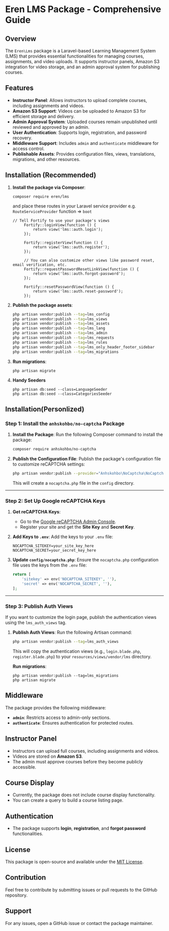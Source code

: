 # Eren LMS Package - Comprehensive Guide

## Overview

The `Eren\Lms` package is a Laravel-based Learning Management System (LMS) that provides essential functionalities for managing courses, assignments, and video uploads. It supports instructor panels, Amazon S3 integration for video storage, and an admin approval system for publishing courses.

## Features

- **Instructor Panel**: Allows instructors to upload complete courses, including assignments and videos.
- **Amazon S3 Support**: Videos can be uploaded to Amazon S3 for efficient storage and delivery.
- **Admin Approval System**: Uploaded courses remain unpublished until reviewed and approved by an admin.
- **User Authentication**: Supports login, registration, and password recovery.
- **Middleware Support**: Includes `admin` and `authenticate` middleware for access control.
- **Publishable Assets**: Provides configuration files, views, translations, migrations, and other resources.

## Installation (Recommended)

1. **Install the package via Composer**:

   ```
   composer require eren/lms
   ```
   and place these routes in your Laravel service provider e.g. ```RouteServiceProvider``` function => ```boot```
   ```
   // Tell Fortify to use your package's views
        Fortify::loginView(function () {
            return view('lms::auth.login');
        });

        Fortify::registerView(function () {
            return view('lms::auth.register');
        });

        // You can also customize other views like password reset, email verification, etc.
        Fortify::requestPasswordResetLinkView(function () {
            return view('lms::auth.forgot-password');
        });

        Fortify::resetPasswordView(function () {
            return view('lms::auth.reset-password');
        });
      ```
2. **Publish the package assets**:
   ```sh
   php artisan vendor:publish --tag=lms_config
   php artisan vendor:publish --tag=lms_views
   php artisan vendor:publish --tag=lms_assets
   php artisan vendor:publish --tag=lms_lang
   php artisan vendor:publish --tag=lms_admin
   php artisan vendor:publish --tag=lms_requests
   php artisan vendor:publish --tag=lms_rules
   php artisan vendor:publish --tag=lms_only_header_footer_sidebar
   php artisan vendor:publish --tag=lms_migrations
   ```
3. **Run migrations**:

   ```
   php artisan migrate
   ```

4. **Handy Seeders**
   ```
   php artisan db:seed --class=LanguageSeeder
   php artisan db:seed --class=CategoriesSeeder
   ```

## Installation(Personlized)

### **Step 1: Install the `anhskohbo/no-captcha` Package**

1. **Install the Package**:
   Run the following Composer command to install the package:

   ```bash
   composer require anhskohbo/no-captcha
   ```

2. **Publish the Configuration File**:
   Publish the package's configuration file to customize reCAPTCHA settings:

   ```bash
   php artisan vendor:publish --provider="Anhskohbo\NoCaptcha\NoCaptchaServiceProvider"
   ```

   This will create a `nocaptcha.php` file in the `config` directory.

---

### **Step 2: Set Up Google reCAPTCHA Keys**

1. **Get reCAPTCHA Keys**:

   - Go to the [Google reCAPTCHA Admin Console](https://www.google.com/recaptcha/admin/).
   - Register your site and get the **Site Key** and **Secret Key**.

2. **Add Keys to `.env`**:
   Add the keys to your `.env` file:

   ```env
   NOCAPTCHA_SITEKEY=your_site_key_here
   NOCAPTCHA_SECRET=your_secret_key_here
   ```

3. **Update `config/nocaptcha.php`**:
   Ensure the `nocaptcha.php` configuration file uses the keys from the `.env` file:
   ```php
   return [
       'sitekey' => env('NOCAPTCHA_SITEKEY', ''),
       'secret' => env('NOCAPTCHA_SECRET', ''),
   ];
   ```

---

### **Step 3: Publish Auth Views**

If you want to customize the login page, publish the authentication views using the `lms_auth_views` tag.

1. **Publish Auth Views**:
   Run the following Artisan command:

   ```bash
   php artisan vendor:publish --tag=lms_auth_views
   ```

   This will copy the authentication views (e.g., `login.blade.php`, `register.blade.php`) to your `resources/views/vendor/lms` directory.

   **Run migrations**:

   ```
   php artisan vendor:publish --tag=lms_migrations
   php artisan migrate
   ```

## Middleware

The package provides the following middleware:

- **`admin`**: Restricts access to admin-only sections.
- **`authenticate`**: Ensures authentication for protected routes.

## Instructor Panel

- Instructors can upload full courses, including assignments and videos.
- Videos are stored on **Amazon S3**.
- The admin must approve courses before they become publicly accessible.

## Course Display

- Currently, the package does not include course display functionality.
- You can create a query to build a course listing page.

## Authentication

- The package supports **login**, **registration**, and **forgot password** functionalities.

## License

This package is open-source and available under the [MIT License](LICENSE).

## Contribution

Feel free to contribute by submitting issues or pull requests to the GitHub repository.

## Support

For any issues, open a GitHub issue or contact the package maintainer.
